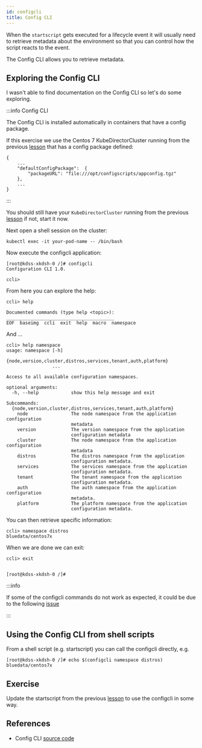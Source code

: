 ```yaml
---
id: configcli 
title: Config CLI
---
```


When the `startscript` gets executed for a lifecycle event it will usually need to retrieve metadata about the environment so that you can control how the script reacts to the event.

The Config CLI allows you to retrieve metadata.

## Exploring the Config CLI

I wasn't able to find documentation on the Config CLI so let's do some exploring.

:::info Config CLI

The Config CLI is installed automatically in containers that have a config package.

If this exercise we use the Centos 7 KubeDirectorCluster running from the previous [lesson](../configpackage) that has a config package defined:

```
{
    ...
    "defaultConfigPackage":  {
        "packageURL": "file:///opt/configscripts/appconfig.tgz"
    },
    ...
}
```

:::

You should still have your `KubeDirectorCluster` running from the previous [lesson](../configpackage) if not, start it now.

Next open a shell session on the cluster:

```
kubectl exec -it your-pod-name -- /bin/bash
```

Now execute the configcli application:

```
[root@kdss-xkdsh-0 /]# configcli 
Configuration CLI 1.0.

ccli> 
```

From here you can explore the help:

```
ccli> help

Documented commands (type help <topic>):
________________________________________
EOF  baseimg  ccli  exit  help  macro  namespace
```

And ...

```
ccli> help namespace
usage: namespace [-h]
                 {node,version,cluster,distros,services,tenant,auth,platform}
                 ...

Access to all available configuration namespaces.

optional arguments:
  -h, --help            show this help message and exit

Subcommands:
  {node,version,cluster,distros,services,tenant,auth,platform}
    node                The node namespace from the application configuration
                        metadata
    version             The version namespace from the application
                        configuration metadata
    cluster             The node namespace from the application configuration
                        metadata
    distros             The distros namespace from the application
                        configuration metadata.
    services            The services namespace from the application
                        configuration metadata.
    tenant              The tenant namespace from the application
                        configuration metadata.
    auth                The auth namespace from the application configuration
                        metadata.
    platform            The platform namespace from the application
                        configuration metadata.
```

You can then retrieve specific information:

```
ccli> namespace distros
bluedata/centos7x
```

When we are done we can exit:

```
ccli> exit


[root@kdss-xkdsh-0 /]#
```

:::info

If some of the configcli commands do not work as expected, it could be due to the following [issue](https://github.com/bluek8s/configcli/issues/1)

:::

## Using the Config CLI from shell scripts

From a shell script (e.g. startscript) you can call the configcli directly, e.g.

```
[root@kdss-xkdsh-0 /]# echo $(configcli namespace distros)
bluedata/centos7x
```

## Exercise

Update the startscript from the previous [lesson](../configpackage) to use the configcli in some way.

## References

- Config CLI [source code](https://github.com/bluek8s/configcli)
